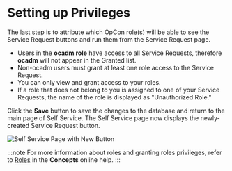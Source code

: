 # Setting up Privileges

The last step is to attribute which OpCon role(s) will be able to see the Service Request buttons and run them from the Service Request page.

* Users in the **ocadm role** have access to all Service Requests, therefore **ocadm** will not appear in the Granted list.
* Non-ocadm users must grant at least one role access to the Service Request.
* You can only view and grant access to your roles.
* If a role that does not belong to you is assigned to one of your Service Requests, the name of the role is displayed as "Unauthorized Role."

Click the **Save** button to save the changes to the database and return to the main page of Self Service. The Self Service page now displays the newly-created Service Request button.

![Self Service Page with New Button](../../../Resources/Images/SM/Setting-Up-Privileges_1.png "Self Service Page with New Button")

:::note
For more information about roles and granting roles privileges, refer to [Roles](../../../administration/roles.md) in the **Concepts** online help.
:::
